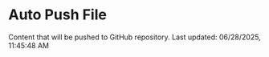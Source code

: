 # Auto Push File

Content that will be pushed to GitHub repository.
Last updated: 06/28/2025, 11:45:48 AM